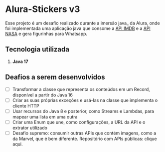 # Alura-Stickers v3

Esse projeto é um desafio realizado durante a imersão java_ da Alura, onde foi implementada uma aplicação java que consome a [API IMDB](https://imdb-api.com/) e a
[API NASA](https://api.nasa.gov/) e gera figurinhas para Whatsapp.

## Tecnologia utilizada
1. **Java 17**

## Deafios a serem desenvolvidos

- [ ] Transformar a classe que representa os conteúdos em um Record, disponível a partir do Java 16
- [ ] Criar as suas próprias exceções e usá-las na classe que implementa o cliente HTTP
- [ ] Usar recursos do Java 8 e posterior, como Streams e Lambdas, para mapear uma lista em uma outra
- [ ] Criar uma Enum que une, como configurações, a URL da API e o extrator utilizado
- [ ] Desafio supremo: consumir outras APIs que contém imagens, como a da Marvel, que é bem diferente. Repositório com APIs públicas: clique aqui.
